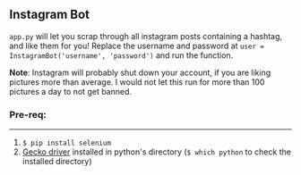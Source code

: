 ## Instagram Bot

```app.py``` will let you scrap through all instagram posts containing a hashtag, and like them for you! Replace the username and password at ```user = InstagramBot('username', 'password')``` and run the function.

**Note**: Instagram will probably shut down your account, if you are liking pictures more than average. I would not let this run for more than 100 pictures a day to not get banned.

### Pre-req:
---
1. ```$ pip install selenium```
2. [Gecko driver](https://github.com/mozilla/geckodriver/releases) installed in python's directory (```$ which python``` to check the installed directory)
